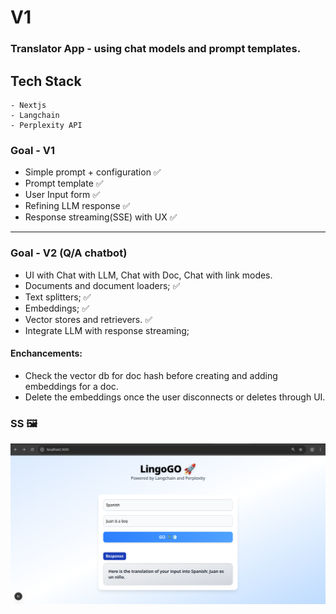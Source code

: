 # V1

### Translator App - using chat models and prompt templates.

## Tech Stack

```
- Nextjs
- Langchain
- Perplexity API
```

### Goal - V1

- Simple prompt + configuration ✅
- Prompt template ✅
- User Input form ✅
- Refining LLM response ✅
- Response streaming(SSE) with UX ✅

--- 
### Goal - V2 (Q/A chatbot)

- UI with Chat with LLM, Chat with Doc, Chat with link modes.
- Documents and document loaders; ✅
- Text splitters; ✅
- Embeddings; ✅
- Vector stores and retrievers. ✅
- Integrate LLM with response streaming; 

#### Enchancements: 
- Check the vector db for doc hash before creating and adding embeddings for a doc.
- Delete the embeddings once the user disconnects or deletes through UI.

### SS 🖼️

![SS](./v1_SS.png)
